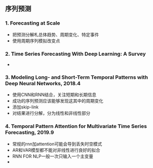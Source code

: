 ## 序列预测

### 1. Forecasting at Scale
- 把预测分解札总体趋势、周期变化、特定事件
- 使用周期序列模拟改变点

### 2. Time Series Forecasting With Deep Learning: A Survey
- 

### 3. Modeling Long- and Short-Term Temporal Patterns with Deep Neural Networks, 2018.4
- 使用CNN和RNN结合，关注短期和长期信息
- 成功的序列预测应该能够发现这其中的周期变化
- 添加skip-link
- 对结果进行分解，分为线性和非线性部分

### 4. Temporal Pattern Attention for Multivariate Time Series Forecasting, 2019.9
- 常规的rnn加attention可能会导到丢失时空模式
- AR和VAR模型都不能对非线性进行良好的拟合
- RNN FOR NLP一般一次只输入一个主变量
- 
